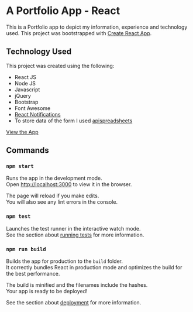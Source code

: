 # A Portfolio App - React

This is a Portfolio app to depict my information, experience and technology used.
This project was bootstrapped with [Create React App](https://github.com/facebook/create-react-app).

## Technology Used

This project was created using the following:
- React JS
- Node JS
- Javascript
- jQuery 
- Bootstrap
- Font Awesome
- [React Notifications](https://www.npmjs.com/package/react-notifications-component) 
- To store data of the form I used [apispreadsheets](https://www.apispreadsheets.com/)

[View the App](https://naveinaustin.github.io/resume/)

## Commands

### `npm start`

Runs the app in the development mode.\
Open [http://localhost:3000](http://localhost:3000) to view it in the browser.

The page will reload if you make edits.\
You will also see any lint errors in the console.

### `npm test`

Launches the test runner in the interactive watch mode.\
See the section about [running tests](https://facebook.github.io/create-react-app/docs/running-tests) for more information.

### `npm run build`

Builds the app for production to the `build` folder.\
It correctly bundles React in production mode and optimizes the build for the best performance.

The build is minified and the filenames include the hashes.\
Your app is ready to be deployed!

See the section about [deployment](https://facebook.github.io/create-react-app/docs/deployment) for more information.
